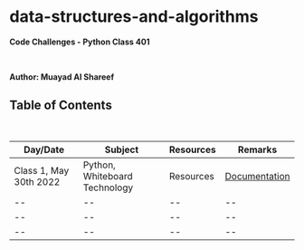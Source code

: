 # data-structures-and-algorithms
**Code Challenges - Python Class 401**

</br>

**Author: Muayad Al Shareef**

## Table of Contents

</br>

| Day/Date | Subject | Resources | Remarks |
| -------- | ------- | --------- | ------- |
| Class 1, May 30th 2022 | Python, Whiteboard Technology | Resources | [Documentation](./Pages/Class%201/reverse-array.md) |
| -- | -- | -- | -- |
| -- | -- | -- | -- |
| -- | -- | -- | -- |
